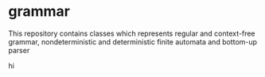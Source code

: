 # grammar
This repository contains classes which represents regular and context-free grammar, nondeterministic and deterministic finite automata and bottom-up parser

hi
